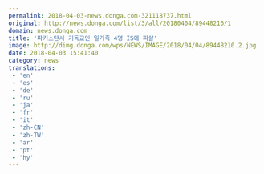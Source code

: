 ```yaml
---
permalink: 2018-04-03-news.donga.com-321118737.html
original: http://news.donga.com/list/3/all/20180404/89448216/1
domain: news.donga.com
title: '파키스탄서 기독교인 일가족 4명 IS에 피살'
image: http://dimg.donga.com/wps/NEWS/IMAGE/2018/04/04/89448210.2.jpg
date: 2018-04-03 15:41:40
category: news
translations: 
 - 'en'
 - 'es'
 - 'de'
 - 'ru'
 - 'ja'
 - 'fr'
 - 'it'
 - 'zh-CN'
 - 'zh-TW'
 - 'ar'
 - 'pt'
 - 'hy'
---
```


